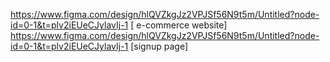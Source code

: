 https://www.figma.com/design/hlQVZkgJz2VPJSf56N9t5m/Untitled?node-id=0-1&t=plv2iEUeCJylavIj-1   [ e-commerce website]
https://www.figma.com/design/hlQVZkgJz2VPJSf56N9t5m/Untitled?node-id=0-1&t=plv2iEUeCJylavIj-1   [signup page]
